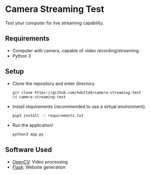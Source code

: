# Camera Streaming Test

Test your computer for live streaming capability.

## Requirements
 - Computer with camera, capable of video recording/streaming.
 - Python 3

## Setup
 - Clone the repository and enter directory.
	```bash
	git clone https://github.com/kdutta9/camera-streaming-test
	cd camera-streaming-test
	```
 - Install requirements (recommended to use a virtual environment).
	```bash
	pip3 install -r requirements.txt
	```
 - Run the application!
	```bash
	python3 app.py
	```
## Software Used
 - [OpenCV](https://opencv.org/): Video processing
 - [Flask](https://flask.palletsprojects.com/en/1.1.x/): Website generation
